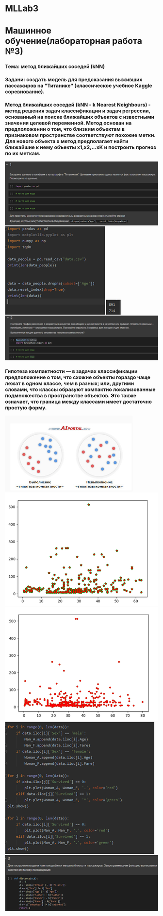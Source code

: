 # MLLab3
# Машинное обучение(лабораторная работа №3)
### Тема: метод ближайших соседей (kNN)
### Задани: создать модель для предсказания выживших пассажиров на "Титанике" (классическое учебное Kaggle соревнование).
### Метод ближайших соседей (kNN - k Nearest Neighbours) - метод решения задач классификации и задач регрессии, основанный на поиске ближайших объектов с известными значения целевой переменной. Метод основан на предположении о том, что близким объектам в признаковом пространстве соответствуют похожие метки. Для нового объекта x метод предполагает найти ближайшие к нему объекты x1,x2,...xK и построить прогноз по их меткам.
![](https://github.com/dwragon/MLLab/blob/master/lab3/s1.png)
![](https://github.com/dwragon/MLLab/blob/master/lab3/s2.png)
![](https://github.com/dwragon/MLLab/blob/master/lab3/s3.png)
![](https://github.com/dwragon/MLLab/blob/master/lab3/s4.png)
### Гипотеза компактности — в задачах классификации предположение о том, что схожие объекты гораздо чаще лежат в одном классе, чем в разных; или, другими словами, что классы образуют компактно локализованные подмножества в пространстве объектов. Это также означает, что граница между классами имеет достаточно простую форму.
![](https://github.com/dwragon/MLLab/blob/master/lab3/s5.png)
![](https://github.com/dwragon/MLLab/blob/master/lab3/s6.png)
![](https://github.com/dwragon/MLLab/blob/master/lab3/s7.png)
![](https://github.com/dwragon/MLLab/blob/master/lab3/s8.png)
![](https://github.com/dwragon/MLLab/blob/master/lab3/s9.png)
